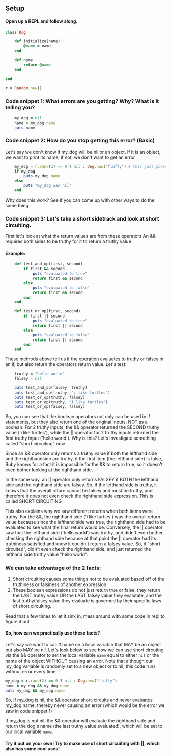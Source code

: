 ## Setup 

#### Open up a REPL and follow along.
```ruby
class Dog

    def initialize(name)
        @name = name
    end

    def name
        return @name
    end

end

r = Random.new()
```
### Code snippet 1: What errors are you getting? Why? What is it telling you?
```ruby
    my_dog = nil
    name = my_dog.name
    puts name
```

### Code snippet 2: How do you stop getting this error? (Basic)
Let's say we don't know if my_dog will be nil or an object. 
If it is an object, we want to print its name, if not, we don't want
to get an error

```ruby
    my_dog = r.rand(2) == 0 ? nil : Dog.new("fluffy") # this just gives a 50/50 chance of getting  an instanc or nil
    if my_dog 
        puts my_dog.name
    else
        puts "my_dog was nil"
    end
```
Why does this work? See if you can come up with other ways to do the same thing




### Code snippet 3: Let's take a short sidetrack and look at short circuiting.
First let's look at what the return values are from these operators
An && requires both sides to be truthy for it to return a truthy value

#### Example:
```ruby
    def test_and_op(first, second)
        if first && second
            puts "evaluated to true"
            return first && second
        else
            puts "evaluated to false"
            return first && second
        end
    end

    def test_or_op(first, second)
        if first || second
            puts "evaluated to true"
            return first || second
        else
            puts "evaluated to false"
            return first || second
        end
    end

```
These methods above tell us if the operation evaluates to truthy or falsey
in an if, but also return the operators return value. Let's test:
```ruby
    truthy = "hello world"
    falsey = nil

    puts test_and_op(falsey, truthy)
    puts test_and_op(truthy, "i like turtles")
    puts test_or_op(truthy, falsey)
    puts test_or_op(truthy, "i like turtles")
    puts test_or_op(falsey, falsey)
```
So, you can see that the boolean operators not only can be used in if statements, but they also
return one of the original inputs, NOT as a boolean. For 2 truthy inputs, the && operator
returned the SECOND truthy value ('i like turtles'), while the || operator for 2 truthy inputs
returned the first truthy input ('hello world'). Why is this? Let's investigate something called 
"short circuiting" now


Since an && operator only returns a truthy value if both the lefthand side and the righthandside are 
truthy, if the first item (the lefthand side) is false, Ruby knows for a fact it is impossible for the &&
to return true, so it doesn't even bother looking at the righthand side. 

In the same way, an || operator only returns FALSEY if BOTH the lefthand side and the righthand side are
falsey. So, if the lefthand side is truthy, it knows that the overall return cannot be falsey and must be
truthy, and therefore it does not even check the righthand side expression. This is called SHORT CIRCUITING 

This also explains why we saw different returns when both items were truthy. For the &&, the righthand side
('i like turtles') was the overall return value because since the lefthand side was true, the righthand side had 
to be evaluated to see what the final return would be. Conversely, the || operator saw that the lefthand side ('hello world') was 
truthy, and didn't even bother checking the righthand side because at that point the || operator had its truthiness satisfied and knew
it couldn't return a falsey value. So, it "short circuited", didn't even check the righthand side, and just returned the
lefthand side truthy value "hello world".

### We can take advantage of the 2 facts: 
1) Short circuiting causes some things not to be evaluated based off of the truthiness or falsiness of another expression
2) These boolean expressions do not just return true or false, they return the LAST truthy value OR the LAST falsey value they
evalutate, and the last truthy/falsey value they evaluate is governed by their specific laws of short circuiting.   

Read that a few times to let it sink in, mess around with some code in repl to figure it out

#### So, how can we practically use these facts? 

Let's say we want to call #.name on a local variable that MAY be an object but
also MAY be nil. Let's look below to see how we can use short circuting via the && operator to set the local variable 
`name` equal to either `nil` or the name of the object WITHOUT causing an error. 
Note that although our my_dog variable is randomly set to a new object or to nil, this code runs without error every time
```ruby
my_dog = r.rand(2) == 0 ? nil : Dog.new("fluffy")
name = my_dog && my_dog.name
puts my_dog && my_dog.name
```
So, if my_dog is nil, the && operator short-circuits and never evaluates my_dog.name, thereby never causing an error 
(which would be the error we saw in code snippet 1)  

If my_dog is not nil, the && operator will evaluate the righthand side and return the dog's name (the last truthy value evaluated), which
will be set to our local variable `name`. 

#### Try it out on your own! Try to make use of short circuiting with ||, which also has some cool uses!